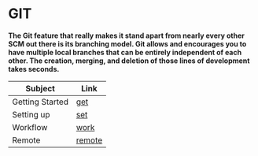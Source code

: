 # GIT


**The Git feature that really makes it stand apart from nearly every other SCM out there is its branching model. Git allows and encourages you to have multiple local branches that can be entirely independent of each other. The creation, merging, and deletion of those lines of development takes seconds.**



| Subject         |      Link     |
| -------------   | ------------- |
| Getting Started | [get](https://hanaaghazzi.github.io/reading-notes/Getting) |
|  Setting up   | [set](https://hanaaghazzi.github.io/reading-notes/setting)  |
|    Workflow   | [work](https://hanaaghazzi.github.io/reading-notes/work)  |
|  Remote  | [remote](https://hanaaghazzi.github.io/reading-notes/remote)  |


